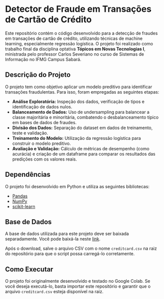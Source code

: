 # Detector de Fraude em Transações de Cartão de Crédito

Este repositório contém o código desenvolvido para a detecção de fraudes em transações de cartão de crédito, utilizando técnicas de machine learning, especialmente regressão logística. O projeto foi realizado como trabalho final da disciplina optativa **Tópicos em Novas Tecnologias I**, ministrada pelo professor Carlos Severiano no curso de Sistemas de Informação no IFMG Campus Sabará.

## Descrição do Projeto

O projeto tem como objetivo aplicar um modelo preditivo para identificar transações fraudulentas. Para isso, foram empregadas as seguintes etapas:

- **Análise Exploratória:** Inspeção dos dados, verificação de tipos e identificação de dados nulos.
- **Balanceamento de Dados:** Uso de undersampling para balancear a classe majoritária e minoritária, combatendo o desbalanceamento típico em bases de dados de fraudes.
- **Divisão dos Dados:** Separação do dataset em dados de treinamento, teste e validação.
- **Treinamento do Modelo:** Utilização da regressão logística para construir o modelo preditivo.
- **Avaliação e Validação:** Cálculo de métricas de desempenho (como acurácia) e criação de um dataframe para comparar os resultados das predições com os valores reais.

## Dependências

O projeto foi desenvolvido em Python e utiliza as seguintes bibliotecas:

- [Pandas](https://pandas.pydata.org/)
- [NumPy](https://numpy.org/)
- [scikit-learn](https://scikit-learn.org/)

## Base de Dados

A base de dados utilizada para este projeto deve ser baixada separadamente. Você pode baixá-la neste [link](https://www.kaggle.com/datasets/mlg-ulb/creditcardfraud?resource=download).

Após o download, salve o arquivo CSV com o nome `creditcard.csv` na raiz do repositório para que o script possa carregá-lo corretamente.

## Como Executar

O projeto foi originalmente desenvolvido e testado no Google Colab. Se você deseja executá-lo, basta importar este repositório e garantir que o arquivo `creditcard.csv` esteja disponível na raiz.
